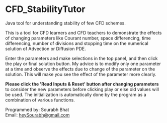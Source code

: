 # CFD_StabilityTutor
Java tool for understanding stability of few CFD schemes.

This is a tool for CFD learners and CFD teachers to demonstrate the effects of changing parameters like Courant number, space differencing, time differencing, number of divisions and stopping time on the numerical solution of Advection or Diffusion PDE.

Enter the parameters and make selections in the top panel, and then click the play or final solution button.
My advice is to modify only one parameter at a time and observe the effects due to change of the parameter on the solution. This will make you see the effect of the parameter more clearly.

**Please click the 'Read Inputs & Reset' button after changing parameters** to consider the new parameters before clicking play or else old values will be used.
The initialization is automatically done by the program as a combination of various functions.

Programmed by:
Sourabh Bhat  
Email: heySourabh@gmail.com
